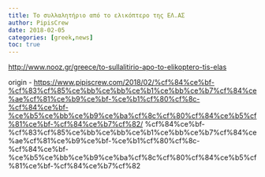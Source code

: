 ```yaml
---
title: Το συλλαλητήριο από το ελικόπτερο της ΕΛ.ΑΣ
author: PipisCrew
date: 2018-02-05
categories: [greek,news]
toc: true
---
```


http://www.nooz.gr/greece/to-sullalitirio-apo-to-elikoptero-tis-elas

origin - https://www.pipiscrew.com/2018/02/%cf%84%ce%bf-%cf%83%cf%85%ce%bb%ce%bb%ce%b1%ce%bb%ce%b7%cf%84%ce%ae%cf%81%ce%b9%ce%bf-%ce%b1%cf%80%cf%8c-%cf%84%ce%bf-%ce%b5%ce%bb%ce%b9%ce%ba%cf%8c%cf%80%cf%84%ce%b5%cf%81%ce%bf-%cf%84%ce%b7%cf%82/ %cf%84%ce%bf-%cf%83%cf%85%ce%bb%ce%bb%ce%b1%ce%bb%ce%b7%cf%84%ce%ae%cf%81%ce%b9%ce%bf-%ce%b1%cf%80%cf%8c-%cf%84%ce%bf-%ce%b5%ce%bb%ce%b9%ce%ba%cf%8c%cf%80%cf%84%ce%b5%cf%81%ce%bf-%cf%84%ce%b7%cf%82